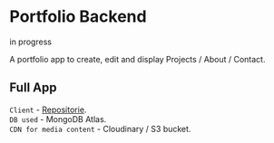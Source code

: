 # Portfolio Backend

in progress

A portfolio app to create, edit and display Projects / About / Contact.

## Full App

`Client` - [Repositorie](https://github.com/dvidotti/rafaela_portifolio).  
`DB used` - MongoDB Atlas.  
`CDN for media content` - Cloudinary / S3 bucket.
